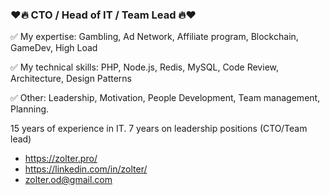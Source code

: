 ### ❤🔥 CTO / Head of IT / Team Lead 🔥❤

✅ My expertise: Gambling, Ad Network, Affiliate program, Blockchain, GameDev, High Load

✅ My technical skills:  PHP, Node.js, Redis, MySQL, Code Review, Architecture, Design Patterns

✅ Other: Leadership, Motivation, People Development, Team management, Planning.

15 years of experience in IT. 7 years on leadership positions (CTO/Team lead)
  
 - https://zolter.pro/
 - https://linkedin.com/in/zolter/
 - zolter.od@gmail.com
